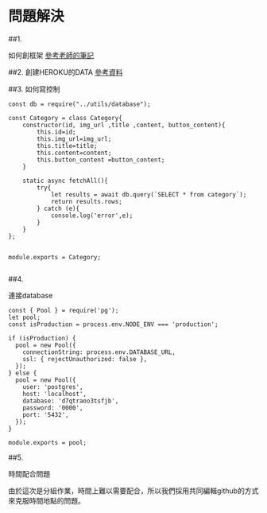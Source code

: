 # 問題解決

##1.

如何創框架
[參考老師的筆記](https://www.evernote.com/shard/s16/client/snv?noteGuid=7c1427d8-267d-e2d5-f967-fa2a875965fc&noteKey=7d20ca7b6af569afc9276810d965edd4&sn=https%3A%2F%2Fwww.evernote.com%2Fshard%2Fs16%2Fsh%2F7c1427d8-267d-e2d5-f967-fa2a875965fc%2F7d20ca7b6af569afc9276810d965edd4&title=%255B110-2N-db%255D%2BUse%2BExpress%2BGenerator%2Bto%2Bgenerate%2Bthe%2Binitial%2Bcrown_xx%2Bapp)

##2.
創建HEROKU的DATA
[參考資料](https://rnnnnn.medium.com/%E5%9C%A8-heroku-%E4%BD%88%E7%BD%B2-postgres-%E8%B3%87%E6%96%99%E5%BA%AB-c473bff69d1c)

##3.
如何寫控制
```
const db = require("../utils/database");

const Category = class Category{
    constructor(id, img_url ,title ,content, button_content){
        this.id=id;
        this.img_url=img_url;
        this.title=title;
        this.content=content;
        this.button_content =button_content;
    }

    static async fetchAll(){
        try{
            let results = await db.query(`SELECT * from category`);
            return results.rows;
        } catch (e){
            console.log('error',e);
        }
    }
};


module.exports = Category;


```

##4.

連接database

```
const { Pool } = require('pg');
let pool;
const isProduction = process.env.NODE_ENV === 'production';

if (isProduction) {
  pool = new Pool({
    connectionString: process.env.DATABASE_URL,
    ssl: { rejectUnauthorized: false },
  });
} else {
  pool = new Pool({
    user: 'postgres',
    host: 'localhost',
    database: 'd7qtraoo3tsfjb',
    password: '0000',
    port: '5432',
  });
}

module.exports = pool;
```

##5.

時間配合問題

由於這次是分組作業，時間上難以需要配合，所以我們採用共同編輯github的方式來克服時間地點的問題。


